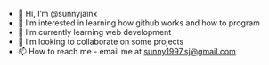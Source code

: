 - 👋 Hi, I’m @sunnyjainx
- 👀 I’m interested in learning how github works and how to program
- 🌱 I’m currently learning web development
- 💞️ I’m looking to collaborate on some projects
- 📫 How to reach me - email me at sunny1997.sj@gmail.com

<!---
sunnyjainx/sunnyjainx is a ✨ special ✨ repository because its `README.md` (this file) appears on your GitHub profile.
You can click the Preview link to take a look at your changes.
--->
